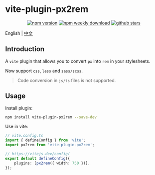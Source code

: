 # vite-plugin-px2rem

<div align="center">

[![npm version](https://badgen.net/npm/v/vite-plugin-px2rem)](https://www.npmjs.com/package/vite-plugin-px2rem)
[![npm weekly download](https://badgen.net/npm/dw/vite-plugin-px2rem)](https://www.npmjs.com/package/vite-plugin-px2rem)
[![github stars](https://badgen.net/github/stars/ch1ny/vite-plugin-px2rem)](https://github.com/ch1ny/vite-plugin-px2rem/stargazers)

</div>

English | [中文](./README-zh_CN.md)

## Introduction

A `vite` plugin that allows you to convert `px` into `rem` in your stylesheets.

Now support `css`, `less` and `sass/scss`.

> Code conversion in `js/ts` files is not supported.

## Usage

Install plugin:

```bash
npm install vite-plugin-px2rem --save-dev
```

Use in vite:
```typescript
// vite.config.ts
import { defineConfig } from 'vite';
import px2rem from 'vite-plugin-px2rem';

// https://vitejs.dev/config/
export default defineConfig({
	plugins: [px2rem({ width: 750 })],
});
```
